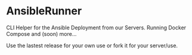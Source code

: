 # AnsibleRunner

CLI Helper for the Ansible Deployment from our Servers. Running Docker Compose and (soon) more...

Use the lastest release for your own use or fork it for your server/use.

